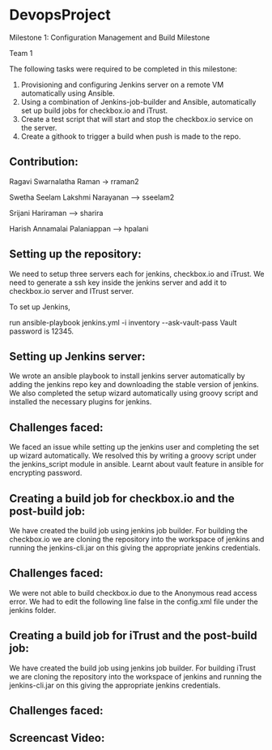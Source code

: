 # DevopsProject

Milestone 1: Configuration Management and Build Milestone

Team 1 

The following tasks were required to be completed in this milestone:

1. Provisioning and configuring Jenkins server on a remote VM automatically using Ansible.
2. Using a combination of Jenkins-job-builder and Ansible, automatically set up build jobs for checkbox.io and iTrust.
3. Create a test script that will start and stop the checkbox.io service on the server.
4. Create a githook to trigger a build when push is made to the repo.

## Contribution:

Ragavi Swarnalatha Raman -> rraman2

Swetha Seelam Lakshmi Narayanan –> sseelam2
 
Srijani Hariraman –> sharira

Harish Annamalai Palaniappan –> hpalani

## Setting up the repository:
We need to setup three servers each for jenkins, checkbox.io and iTrust. We need to generate a ssh key inside the jenkins server and add it to checkbox.io server and ITrust server.






To set up Jenkins,

run ansible-playbook jenkins.yml -i inventory --ask-vault-pass
Vault password is 12345.

## Setting up Jenkins server:
We wrote an ansible playbook to install jenkins server automatically by adding the jenkins repo key and downloading the stable version of jenkins. We also completed the setup wizard automatically using groovy script and installed the necessary plugins for jenkins.  

## Challenges faced:
We faced an issue while setting up the jenkins user and completing the set up wizard automatically. We resolved this by writing a groovy script under the jenkins_script module in ansible. Learnt about vault feature in ansible for encrypting password.

## Creating a build job for checkbox.io and the post-build job:
We have created the build job using jenkins job builder. For building the checkbox.io we are cloning the repository into the workspace of jenkins and running the jenkins-cli.jar on this giving the appropriate jenkins credentials. 

## Challenges faced:
We were not able to build checkbox.io due to the  Anonymous read access error. We had to edit the following line <denyAnonymousReadAccess>false</denyAnonymousReadAccess> in the config.xml file under the jenkins folder.
 
## Creating a build job for iTrust and the post-build job:
We have created the build job using jenkins job builder. For building iTrust we are cloning the repository into the workspace of jenkins and running the jenkins-cli.jar on this giving the appropriate jenkins credentials.

## Challenges faced:


## Screencast Video:



